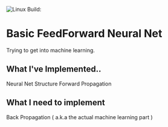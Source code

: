 ![Linux Build: ](https://ci.appveyor.com/api/projects/status/github/neural-net-inux)


# Basic FeedForward Neural Net

Trying to get into machine learning. 

## What I've Implemented..

Neural Net Structure
Forward Propagation

## What I need to implement

Back Propagation ( a.k.a the actual machine learning part )

